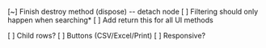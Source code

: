 [~] Finish destroy method (dispose) -- detach node
[ ] Filtering should only happen when searching*
[ ] Add return this for all UI methods

[ ] Child rows?
[ ] Buttons (CSV/Excel/Print)
[ ] Responsive?
